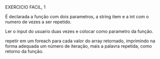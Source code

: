 EXERCICIO FACIL, 1 

É declarada a função com dois parametros, a string item e a int com o numero de vezes a ser repetido.

Ler o input do usuario duas vezes e colocar como parametro da função.

repetir em um foreach para cada valor do array retornado, imprimindo na forma adequada um número de iteração, mais a palavra repetida, como retorno da função.

